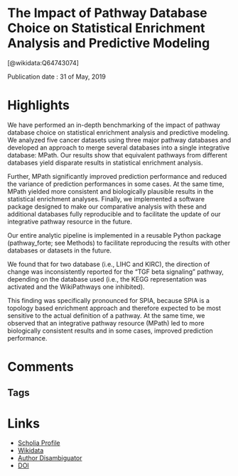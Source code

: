 
The Impact of Pathway Database Choice on Statistical Enrichment Analysis and Predictive Modeling
================================================================================================
  
  [@wikidata:Q64743074]  
  
Publication date : 31 of May, 2019  

# Highlights

We have performed an in-depth benchmarking of the impact of pathway database choice on statistical
enrichment analysis and predictive modeling. We analyzed five cancer datasets using three major pathway databases
and developed an approach to merge several databases into a single integrative database: MPath. Our results show
that equivalent pathways from different databases yield disparate results in statistical enrichment analysis.

Further, MPath significantly improved prediction performance and reduced the variance of prediction
performances in some cases. At the same time, MPath yielded more consistent and biologically plausible results in
the statistical enrichment analyses. Finally, we implemented a software package designed to make our comparative
analysis with these and additional databases fully reproducible and to facilitate the update of our integrative pathway
resource in the future.

Our entire analytic pipeline is implemented in a reusable Python package (pathway_forte; see Methods) to facilitate reproducing the results with other databases or datasets in the future.

We found that for two database (i.e., LIHC and KIRC),
the direction of change was inconsistently reported for the “TGF beta signaling” pathway, depending on the database used (i.e., the KEGG representation was activated and the WikiPathways one inhibited).

This finding was specifically pronounced for SPIA, because SPIA
is a topology based enrichment approach and therefore expected to be most sensitive to the actual definition of a pathway. At the same time, we observed that an integrative pathway resource (MPath) led to more biologically    consistent results and in some cases, improved prediction performance.
# Comments

## Tags

# Links
  
 * [Scholia Profile](https://scholia.toolforge.org/work/Q64743074)  
 * [Wikidata](https://www.wikidata.org/wiki/Q64743074)  
 * [Author Disambiguator](https://author-disambiguator.toolforge.org/work_item_oauth.php?id=Q64743074&batch_id=&match=1&author_list_id=&doit=Get+author+links+for+work)  
 * [DOI](https://doi.org/10.1101/654442)  
